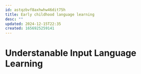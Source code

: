 ```yaml
---
id: astqzbvf8axhwhw46dit75h
title: Early childhood language learning
desc: ""
updated: 2024-12-15T22:35
created: 1656925259141
---
```

# Understanable Input Language Learning

